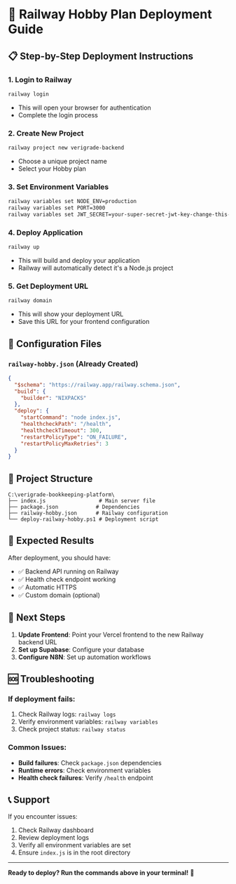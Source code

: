 # 🚀 Railway Hobby Plan Deployment Guide

## 📋 **Step-by-Step Deployment Instructions**

### 1. **Login to Railway**
```bash
railway login
```
- This will open your browser for authentication
- Complete the login process

### 2. **Create New Project**
```bash
railway project new verigrade-backend
```
- Choose a unique project name
- Select your Hobby plan

### 3. **Set Environment Variables**
```bash
railway variables set NODE_ENV=production
railway variables set PORT=3000
railway variables set JWT_SECRET=your-super-secret-jwt-key-change-this-in-production
```

### 4. **Deploy Application**
```bash
railway up
```
- This will build and deploy your application
- Railway will automatically detect it's a Node.js project

### 5. **Get Deployment URL**
```bash
railway domain
```
- This will show your deployment URL
- Save this URL for your frontend configuration

## 🔧 **Configuration Files**

### `railway-hobby.json` (Already Created)
```json
{
  "$schema": "https://railway.app/railway.schema.json",
  "build": {
    "builder": "NIXPACKS"
  },
  "deploy": {
    "startCommand": "node index.js",
    "healthcheckPath": "/health",
    "healthcheckTimeout": 300,
    "restartPolicyType": "ON_FAILURE",
    "restartPolicyMaxRetries": 3
  }
}
```

## 📁 **Project Structure**
```
C:\verigrade-bookkeeping-platform\
├── index.js                 # Main server file
├── package.json            # Dependencies
├── railway-hobby.json      # Railway configuration
└── deploy-railway-hobby.ps1 # Deployment script
```

## 🎯 **Expected Results**

After deployment, you should have:
- ✅ Backend API running on Railway
- ✅ Health check endpoint working
- ✅ Automatic HTTPS
- ✅ Custom domain (optional)

## 🔗 **Next Steps**

1. **Update Frontend**: Point your Vercel frontend to the new Railway backend URL
2. **Set up Supabase**: Configure your database
3. **Configure N8N**: Set up automation workflows

## 🆘 **Troubleshooting**

### If deployment fails:
1. Check Railway logs: `railway logs`
2. Verify environment variables: `railway variables`
3. Check project status: `railway status`

### Common Issues:
- **Build failures**: Check `package.json` dependencies
- **Runtime errors**: Check environment variables
- **Health check failures**: Verify `/health` endpoint

## 📞 **Support**

If you encounter issues:
1. Check Railway dashboard
2. Review deployment logs
3. Verify all environment variables are set
4. Ensure `index.js` is in the root directory

---

**Ready to deploy? Run the commands above in your terminal!** 🚀




